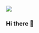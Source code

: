 <a href="https://www.instagram.com/baek_seungho_/" target="_blank"><img src="https://img.shields.io/badge/Instagram-E4405F?style=flat-square&logo=Instagram&logoColor=white"/></a>
### Hi there 👋
